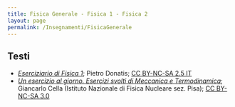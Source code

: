 ```yaml
---
title: Fisica Generale - Fisica 1 - Fisica 2
layout: page
permalink: /Insegnamenti/FisicaGenerale
--- 
```


## Testi
* [_Eserciziario di Fisica 1_](https://www2.pd.infn.it/casimir/eserciziario1.pdf); Pietro Donatis; [CC BY-NC-SA 2.5 IT](https://creativecommons.org/licenses/by-nc-sa/2.5/it/)
* [_Un esercizio al giorno. Esercizi svolti di Meccanica e Termodinamica_](https://osiris.df.unipi.it/~cella/uegbook/uegbook.pdf); Giancarlo Cella (Istituto Nazionale di Fisica Nucleare sez. Pisa); [CC BY-NC-SA 3.0](https://creativecommons.org/licenses/by-nc-sa/3.0/)
